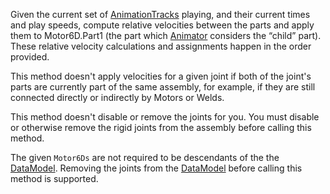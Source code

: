Given the current set of [AnimationTracks](https://developer.roblox.com/en-us/api-reference/class/AnimationTrack) playing, and their current times and play speeds, compute relative velocities between the parts and apply them to Motor6D.Part1 (the part which [Animator](https://developer.roblox.com/en-us/api-reference/class/Animator) considers the “child” part). These relative velocity calculations and assignments happen in the order provided.

This method doesn't apply velocities for a given joint if both of the joint's parts are currently part of the same assembly, for example, if they are still connected directly or indirectly by Motors or Welds.

This method doesn't disable or remove the joints for you. You must disable or otherwise remove the rigid joints from the assembly before calling this method.

The given `Motor6Ds` are not required to be descendants of the the [DataModel](https://developer.roblox.com/en-us/api-reference/class/DataModel). Removing the joints from the [DataModel](https://developer.roblox.com/en-us/api-reference/class/DataModel) before calling this method is supported.